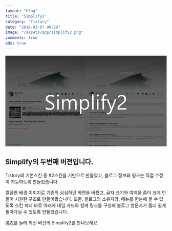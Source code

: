 ```yaml
---
layout: "blog"
title: "Simplify2"
category: "Tistory"
date: "2018-03-07 00:26"
image: "/assets/app/simplify2.png"
comments: true
ads: true
---
```

![Simplify2](/assets/app/simplify2.png)

## Simplify의 두번째 버전입니다.

Tistory의 기본스킨 중 #2스킨을 기반으로 만들었고, 블로그 정보와 링크는 직접 수정이 가능하도록 만들었습니다.

깔끔한 배경 이미지로 기존의 심심하던 화면을 바꿨고, 글자 크기와 여백을 좀더 크게 만들어 시원한 구조로 만들어봤습니다. 또한, 블로그의 소유자와, 메뉴를 한눈에 볼 수 있도록 스킨 헤더 바로 아래에 네임 카드와 함께 링크를 구성해 블로그 방문자가 좀더 쉽게 돌아다닐 수 있도록 만들었습니다.

[여기](https://blog.opnay.com/148)를 눌러 최신 버전의 Simplify2를 만나보세요.
